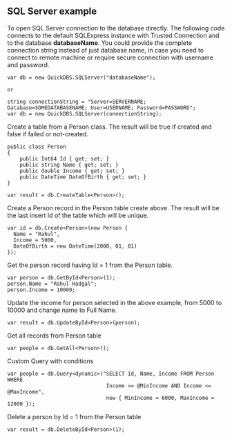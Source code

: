 ## SQL Server example

To open SQL Server connection to the database directly. The following code connects to the default SQLExpress instance with Trusted Connection and to the database **databaseName**. You could provide the complete connection string instead of just database name, in case you need to connect to remote machine or require secure connection with username and password.
```
var db = new QuickDBS.SQLServer("databaseName");

or

string connectionString = "Server=SERVERNAME; Database=SOMEDATABASENAME; User=USERNAME; Password=PASSWORD";
var db = new QuickDBS.SQLServer(connectionString);
```
Create a table from a Person class. The result will be true if created and false if failed or not-created.
```
public class Person
{
    public Int64 Id { get; set; }
    public string Name { get; set; }
    public double Income { get; set; }
    public DateTime DateOfBirth { get; set; }
}

var result = db.CreateTable<Person>();
```
Create a Person record in the Person table create above. The result will be the last insert Id of the table which will be unique.
```
var id = db.Create<Person>(new Person {
  Name = "Rahul",
  Income = 5000,
  DateOfBirth = new DateTime(2000, 01, 01)
});
```
Get the person record having Id = 1 from the Person table.
```
var person = db.GetById<Person>(1);
person.Name = "Rahul Hadgal";
person.Income = 10000;
```
Update the income for person selected in the above example, from 5000 to 10000 and change name to Full Name.
```
var result = db.UpdateById<Person>(person);
```
Get all records from Person table
```
var people = db.GetAll<Person>();
```
Custom Query with conditions
```
var people = db.Query<dynamic>("SELECT Id, Name, Income FROM Person WHERE
                                Income >= @MinIncome AND Income <= @MaxIncome",
                                new { MinIncome = 6000, MaxIncome = 12000 });
```
Delete a person by Id = 1 from the Person table
```
var result = db.DeleteById<Person>(1);
```
